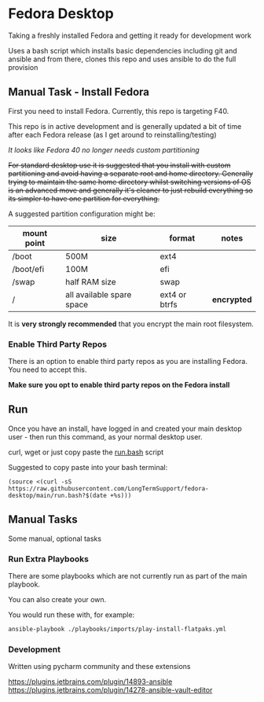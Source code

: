 # Fedora Desktop

Taking a freshly installed Fedora and getting it ready for development work

Uses a bash script which installs basic dependencies including git and ansible and from there, clones this repo and uses ansible to do the full provision

## Manual Task - Install Fedora

First you need to install Fedora. Currently, this repo is targeting F40.

This repo is in active development and is generally updated a bit of time after each Fedora release (as I get around to reinstalling/testing)

_It looks like Fedora 40 no longer needs custom partitioning_

~~For standard desktop use it is suggested that you install with custom partitioning and avoid having a separate root and home directory. Generally trying to maintain the same home directory whilst switching versions of OS is an advanced move and generally it's cleaner to just rebuild everything so its simpler to have one partition for everything.~~

A suggested partition configuration might be:

| mount point | size | format | notes         |
|-------------|------|--------|---------------|
| /boot     | 500M | ext4 |               |
| /boot/efi | 100M | efi |               |
| /swap     | half RAM size | swap |               |
| /         | all available spare space| ext4 or btrfs | **encrypted** |~~


It is **very strongly recommended** that you encrypt the main root filesystem.

### Enable Third Party Repos
There is an option to enable third party repos as you are installing Fedora. You need to accept this.

**Make sure you opt to enable third party repos on the Fedora install**



## Run

Once you have an install, have logged in and created your main desktop user - then run this command, as your normal desktop user.

curl, wget or just copy paste the [run.bash](./run.bash) script

Suggested to copy paste into your bash terminal:

```
(source <(curl -sS https://raw.githubusercontent.com/LongTermSupport/fedora-desktop/main/run.bash?$(date +%s)))
```

## Manual Tasks

Some manual, optional tasks

### Run Extra Playbooks

There are some playbooks which are not currently run as part of the main playbook.

You can also create your own.

You would run these with, for example:

```bash
ansible-playbook ./playbooks/imports/play-install-flatpaks.yml
```

### Development

Written using pycharm community and these extensions

https://plugins.jetbrains.com/plugin/14893-ansible
https://plugins.jetbrains.com/plugin/14278-ansible-vault-editor
